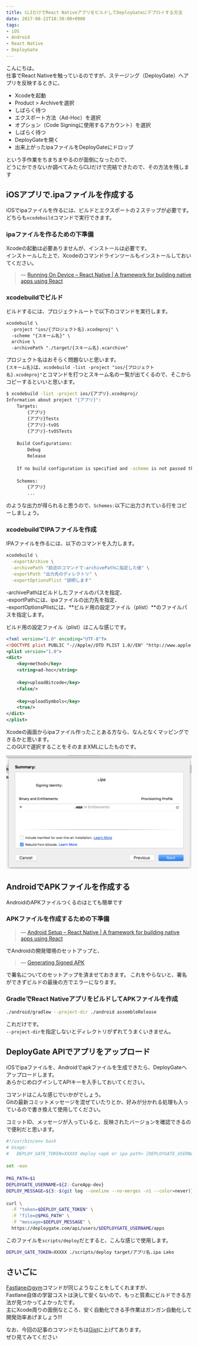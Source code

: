 ```yaml
---
title: CLIだけでReact NativeアプリをビルドしてDeployGateにデプロイする方法
date: 2017-08-22T10:30:00+0900
tags:
- iOS
- Android
- React Native
- DeployGate
---
```


こんにちは。  
仕事でReact Nativeを触っているのですが、ステージング（DeployGate）へアプリを反映するときに、

* Xcodeを起動
* Product > Archiveを選択
* しばらく待つ
* エクスポート方法（Ad-Hoc）を選択
* オプション（Code Signingに使用するアカウント）を選択
* しばらく待つ
* DeployGateを開く
* 出来上がったipaファイルをDeployGateにドロップ

という手作業をちまちまやるのが面倒になったので、  
どうにかできないか調べてみたらCLIだけで完結できたので、その方法を残します

<!--more-->

iOSアプリで.ipaファイルを作成する
---------------------------
iOSでipaファイルを作るには、ビルドとエクスポートの２ステップが必要です。
どちらも`xcodebuild`コマンドで実行できます。

### ipaファイルを作るための下準備
Xcodeの起動は必要ありませんが、インストールは必要です。  
インストールした上で、Xcodeのコマンドラインツールもインストールしておいてください。

> &mdash; [Running On Device – React Native | A framework for building native apps using React](https://facebook.github.io/react-native/releases/0.19/docs/running-on-device-ios.html)

### xcodebuildでビルド
ビルドするには、プロジェクトルートで以下のコマンドを実行します。

```
xcodebuild \
  -project "ios/{プロジェクト名}.xcodeproj" \
  -scheme "{スキーム名}" \
  archive \
  -archivePath "./target/{スキーム名}.xcarchive"
```

プロジェクト名はおそらく問題ないと思います。  
`{スキーム名}`は、`xcodebuild -list -project "ios/{プロジェクト名}.xcodeproj"`とコマンドを打つとスキーム名の一覧が出てくるので、そこからコピーするといいと思います。

```bash
$ xcodebuild -list -project ios/{アプリ}.xcodeproj/
Information about project "{アプリ}":
    Targets:
        {アプリ}
        {アプリ}Tests
        {アプリ}-tvOS
        {アプリ}-tvOSTests

    Build Configurations:
        Debug
        Release

    If no build configuration is specified and -scheme is not passed then "Release" is used.

    Schemes:
        {アプリ}
        ...
```

のような出力が得られると思うので、`Schemes:`以下に出力されている行をコピーしましょう。

### xcodebuildでIPAファイルを作成
IPAファイルを作るには、以下のコマンドを入力します。

```bash
xcodebuild \
  -exportArchive \
  -archivePath "前述のコマンドで-archivePathに指定した値" \
  -exportPath "出力先のディレクトリ" \
  -exportOptionsPlist "説明します"
```

-archivePathはビルドしたファイルのパスを指定、  
-exportPathには、ipaファイルの出力先を指定、  
-exportOptionsPlistには、**ビルド用の設定ファイル（plist）**のファイルパスを指定します。

ビルド用の設定ファイル（plist）はこんな感じです。

```xml
<?xml version="1.0" encoding="UTF-8"?>
<!DOCTYPE plist PUBLIC "-//Apple//DTD PLIST 1.0//EN" "http://www.apple.com/DTDs/PropertyList-1.0.dtd">
<plist version="1.0">
<dict>
    <key>method</key>
    <string>ad-hoc</string>

    <key>uploadBitcode</key>
    <false/>

    <key>uploadSymbols</key>
    <true/>
</dict>
</plist>
```

Xcodeの画面からipaファイル作ったことある方なら、なんとなくマッピングできるかと思います。  
このGUIで選択することをそのままXMLにしたものです。

![Xcode export](./xcode-archive-settings.png)

AndroidでAPKファイルを作成する
---------------------------
AndroidのAPKファイルつくるのはとても簡単です

### APKファイルを作成するための下準備
> &mdash; [Android Setup – React Native | A framework for building native apps using React](https://facebook.github.io/react-native/releases/0.23/docs/android-setup.html)

でAndroidの開発環境のセットアップと、

> &mdash; [Generating Signed APK](https://facebook.github.io/react-native/docs/signed-apk-android.html)

で署名についてのセットアップを済ませておきます。
これをやらないと、署名ができずビルドの最後の方でエラーになります。

### GradleでReact NativeアプリをビルドしてAPKファイルを作成

```bash
./android/gradlew --project-dir ./android assembleRelease
```

これだけです。  
`--project-dir`を指定しないとディレクトリがずれてうまくいきません。

DeployGate APIでアプリをアップロード
---------------------------
iOSでipaファイルを、Androidでapkファイルを生成できたら、DeployGateへアップロードします。  
あらかじめログインしてAPIキーを入手しておいてください。

コマンドはこんな感じでいかがでしょう。  
Gitの最新コミットメッセージを混ぜていたりとか、好みが分かれる処理も入っているので書き換えて使用してください。

コミットID、メッセージが入っていると、反映されたバージョンを確認できるので便利だと思います。

```bash
#!/usr/bin/env bash
# Usage:
#   DEPLOY_GATE_TOKEN=XXXXX deploy <apk or ipa path> [DEPLOYGATE_USERNAME] [DEPLOY_MESSAGE]

set -eux

PKG_PATH=$1
DEPLOYGATE_USERNAME=${2:-CureApp-dev}
DEPLOY_MESSAGE=${3:-$(git log --oneline --no-merges -n1 --color=never)}

curl \
  -F "token=$DEPLOY_GATE_TOKEN" \
  -F "file=@$PKG_PATH" \
  -F "message=$DEPLOY_MESSAGE" \
  https://deploygate.com/api/users/$DEPLOYGATE_USERNAME/apps
```

このファイルを`scripts/deploy`だとすると、こんな感じで使用します。

```bash
DEPLOY_GATE_TOKEN=XXXXX ./scripts/deploy target/アプリ名.ipa Leko
```

さいごに
---------------------------
[Fastlaneのgym](https://github.com/fastlane/fastlane/tree/master/gym)コマンドが同じようなことをしてくれますが、  
Fastlane自体の学習コストは決して安くないので、もっと質素にビルドできる方法が見つかってよかったです。  
主にXcode周りの面倒なところ、安く自動化できる手作業はガンガン自動化して開発効率あげましょう!!!

なお、今回の記事のコマンドたちは[Gist](https://gist.github.com/Leko/e6d205993466ce7865a905259b6d18a2)に上げてあります。  
ぜひ見てみてください
